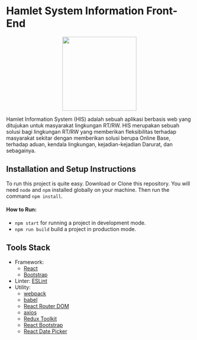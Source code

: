 # Hamlet System Information Front-End

<p align="center">
  <img src='https://i.postimg.cc/mgJy06Tz/HIS-logo.jpg' width="200">
</p>


 Hamlet Information System (HIS) adalah sebuah aplikasi berbasis
 web yang ditujukan untuk masyarakat lingkungan RT/RW. HIS merupakan sebuah solusi bagi lingkungan RT/RW yang memberikan fleksibilitas terhadap masyarakat sekitar dengan memberikan solusi berupa Online Base, terhadap aduan, kendala lingkungan, kejadian-kejadian Darurat, dan sebagainya.
 
 
## Installation and Setup Instructions
To run this project is quite easy. Download or Clone this repository. You will need `node` and `npm` installed globally on your machine. Then run the command `npm install`.

#### How to Run:
- `npm start` for running a project in development mode.
- `npm run build` build a project in production mode.

## Tools Stack

- Framework:  
  - [React](https://reactjs.org/)
  - [Bootstrap](https://getbootstrap.com/)
- Linter: [ESLint](https://eslint.org/)
- Utility:
  - [webpack](https://webpack.js.org/)
  - [babel](https://babeljs.io/)
  - [React Router DOM](https://npmjs.com/package/react-router-dom)
  - [axios](https://npmjs.com/package/axios)
  - [Redux Toolkit](https://redux-toolkit.js.org/)
  - [React Bootstrap](https://react-bootstrap.github.io/)
  - [React Date Picker](https://www.npmjs.com/package/react-datepicker)

